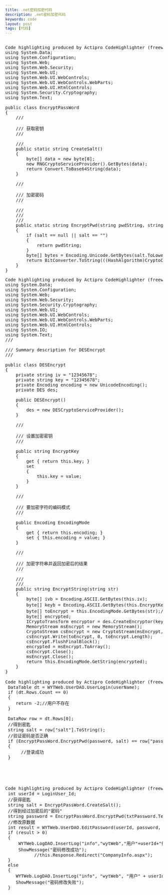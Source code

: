 ```yaml
---
title: .net密码加密代码
description: .net密码加密代码
keywords: code
layout: post
tags: [代码]
---
```

<pre class="code">

Code highlighting produced by Actipro CodeHighlighter (freeware)http://www.CodeHighlighter.com/-->using System;
using System.Data;
using System.Configuration;
using System.Web;
using System.Web.Security;
using System.Web.UI;
using System.Web.UI.WebControls;
using System.Web.UI.WebControls.WebParts;
using System.Web.UI.HtmlControls;
using System.Security.Cryptography;
using System.Text;

public class EncryptPassWord
{
    /// <summary>
    /// 获取密钥
    /// </summary>
    /// <returns></returns>
    public static string CreateSalt()
    {
        byte[] data = new byte[8];
        new RNGCryptoServiceProvider().GetBytes(data);
        return Convert.ToBase64String(data);
    }

    /// <summary>
    /// 加密密码
    /// </summary>
    /// <param name="pwdString"></param>
    /// <param name="salt"></param>
    /// <returns></returns>
    public static string EncryptPwd(string pwdString, string salt)
    {
        if (salt == null || salt == "")
        {
            return pwdString;
        }
        byte[] bytes = Encoding.Unicode.GetBytes(salt.ToLower().Trim() + pwdString.Trim());
        return BitConverter.ToString(((HashAlgorithm)CryptoConfig.CreateFromName("SHA1")).ComputeHash(bytes));
    }
}
</pre>



<pre class="code">
Code highlighting produced by Actipro CodeHighlighter (freeware)http://www.CodeHighlighter.com/-->using System;
using System.Data;
using System.Configuration;
using System.Web;
using System.Web.Security;
using System.Security.Cryptography;
using System.Web.UI;
using System.Web.UI.WebControls;
using System.Web.UI.WebControls.WebParts;
using System.Web.UI.HtmlControls;
using System.IO;
using System.Text;
/// <summary>
/// Summary description for DESEncrypt
/// </summary>
public class DESEncrypt
{
    private string iv = "12345678";
    private string key = "12345678";
    private Encoding encoding = new UnicodeEncoding();
    private DES des;

    public DESEncrypt()
    {
        des = new DESCryptoServiceProvider();
    }

    /// <summary>
    /// 设置加密密钥
    /// </summary>
    public string EncryptKey
    {
        get { return this.key; }
        set
        {
            this.key = value;
        }        
    }

    /// <summary>
    /// 要加密字符的编码模式
    /// </summary>
    public Encoding EncodingMode
    {
        get { return this.encoding; }
        set { this.encoding = value; }
    }

    /// <summary>
    /// 加密字符串并返回加密后的结果
    /// </summary>
    /// <param name="str"></param>
    /// <returns></returns>
    public string EncryptString(string str)
    {
        byte[] ivb = Encoding.ASCII.GetBytes(this.iv);
        byte[] keyb = Encoding.ASCII.GetBytes(this.EncryptKey);//得到加密密钥
        byte[] toEncrypt = this.EncodingMode.GetBytes(str);//得到要加密的内容
        byte[] encrypted;
        ICryptoTransform encryptor = des.CreateEncryptor(keyb, ivb);
        MemoryStream msEncrypt = new MemoryStream();
        CryptoStream csEncrypt = new CryptoStream(msEncrypt, encryptor, CryptoStreamMode.Write);
        csEncrypt.Write(toEncrypt, 0, toEncrypt.Length);
        csEncrypt.FlushFinalBlock();
        encrypted = msEncrypt.ToArray();
        csEncrypt.Close();
        msEncrypt.Close();
        return this.EncodingMode.GetString(encrypted);
    }
}
</pre>


<pre class="code">
Code highlighting produced by Actipro CodeHighlighter (freeware)http://www.CodeHighlighter.com/-->//根据用户名得到用户信息       
 DataTable dt = WYTWeb.UserDAO.UserLogin(userName);
 if (dt.Rows.Count == 0)
 {
    return -2;//用户不存在
 }

 DataRow row = dt.Rows[0];
 //得到密匙
 string salt = row["salt"].ToString();
 //验证密码是否正确
 if (EncryptPassWord.EncryptPwd(password, salt) == row["password"].ToString())
 {
      //登录成功
 }





Code highlighting produced by Actipro CodeHighlighter (freeware)http://www.CodeHighlighter.com/--> //从基类获得登录id
 int userId = LoginUser_Id;
 //获得密匙
 string salt = EncryptPassWord.CreateSalt();
 //得到经过加密后的"密码"
 string password = EncryptPassWord.EncryptPwd(txtPassword.Text.Trim(), salt);
 //修改原数据
 int result = WYTWeb.UserDAO.EditPassword(userId, password, salt);
 if (result > 0)
 {
     WYTWeb.LogDAO.InsertLog("info","wytWeb","用户"+userId+"修改了密码", userId ,this.Request.UserHostAddress.ToString());
     ShowMessage("密码修改成功");
           //this.Response.Redirect("CompanyInfo.aspx"); 
 }
 else
 {
    WYTWeb.LogDAO.InsertLog("info", "wytWeb", "用户" + userId + "修改密码失败", userId, this.Request.UserHostAddress.ToString());
    ShowMessage("密码修改失败");
 }

</pre>
